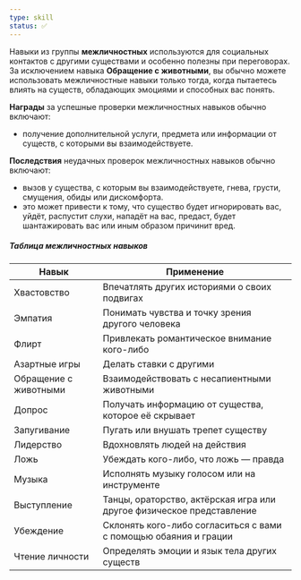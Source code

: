 ```yaml
---
type: skill
status: ✅
---
```


Навыки из группы **межличностных** используются для социальных контактов с другими существами и особенно полезны при переговорах. За исключением навыка **Обращение с животными**, вы обычно можете использовать межличностные навыки только тогда, когда пытаетесь влиять на существ, обладающих эмоциями и способных вас понять.

**Награды** за успешные проверки межличностных навыков обычно включают:
- получение дополнительной услуги, предмета или информации от существ, с которыми вы взаимодействуете.

**Последствия** неудачных проверок межличностных навыков обычно включают:
- вызов у существа, с которым вы взаимодействуете, гнева, грусти, смущения, обиды или дискомфорта.
- это может привести к тому, что существо будет игнорировать вас, уйдёт, распустит слухи, нападёт на вас, предаст, будет шантажировать вас или иным образом причинит вред.

##### Таблица межличностных навыков

| Навык                 | Применение                                                            |
| --------------------- | --------------------------------------------------------------------- |
| Хвастовство           | Впечатлять других историями о своих подвигах                          |
| Эмпатия               | Понимать чувства и точку зрения другого человека                      |
| Флирт                 | Привлекать романтическое внимание кого-либо                           |
| Азартные игры         | Делать ставки с другими                                               |
| Обращение с животными | Взаимодействовать с несапиентными животными                           |
| Допрос                | Получать информацию от существа, которое её скрывает                  |
| Запугивание           | Пугать или внушать трепет существу                                    |
| Лидерство             | Вдохновлять людей на действия                                         |
| Ложь                  | Убеждать кого-либо, что ложь — правда                                 |
| Музыка                | Исполнять музыку голосом или на инструменте                           |
| Выступление           | Танцы, ораторство, актёрская игра или другое физическое представление |
| Убеждение             | Склонять кого-либо согласиться с вами с помощью обаяния и грации      |
| Чтение личности       | Определять эмоции и язык тела других существ                          |